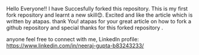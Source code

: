 Hello Everyone!!
I have Succesfully forked this repository.
This is my first fork repository and learnt a new skill😊.
Excited and like the article  which is written by atapas.
thank You! atapas for your great article on how to fork a github repository and special thanks for this forked repository .

anyone feel free to connect with me,
LinkedIn profile: https://www.linkedin.com/in/neeraj-gupta-b83243233/
